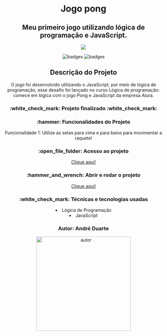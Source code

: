<h1 align="center"> Jogo pong</h1>
<h2 align="center"> Meu primeiro jogo utilizando lógica de programação e JavaScript.</h2>
<p align="center">
<img src="https://github.com/andreduarte99/Jogo-Pong/assets/42449246/02b1b852-2b61-4213-b6e1-489225cda125"/>
</p>
<p align="center">
<img src="https://img.shields.io/badge/STATUS-FINALIZADO-green" alt="badges"/>
<img src="https://img.shields.io/github/stars/andreduarte99?style=social" alt="badges"/>
</p>
<h2 align="center">Descrição do Projeto</h2>
<p align="center">O jogo foi desenvolvido utilizando o JavaScript, por meio de lógica de programação, esse desafio foi lançado no curso Lógica de programação: comece em lógica com o jogo Pong e JavaScript da empresa Alura.</p>
<h3 align="center"> 
    :white_check_mark: Projeto finalizado  :white_check_mark:
</h3>
<h3 align="center">
    :hammer: Funcionalidades do Projeto
</h3>
<p align="center">
  Funcionalidade 1: Utilize as setas para cima e para baixo para movimentar a raquete!
</p>
</h3>
<h3 align="center">
    :open_file_folder: Acesso ao projeto
</h3>
<p align="center">
  <a href="https://github.com/andreduarte99/Jogo-Pong.git">Clique aqui!</a>
</p>
<h3 align="center">
    :hammer_and_wrench: Abrir e rodar o projeto
</h3>
<p align="center">
   <a href="https://editor.p5js.org/AndreDuarte99/full/VK56_n376">Clique aqui!</a>
<h3 align="center"> 
    :white_check_mark: Técnicas e tecnologias usadas
</h3>
<li align="center">Lógica de Programação</li>
<li align="center">JavaScript</li>
<h3 align="center"> 
    Autor: André Duarte
</h3>
<p align="center">
<img height= 300px width= 300px src="https://github.com/andreduarte99/pong-com-Scratch/assets/42449246/706488b7-a318-4ea5-bc07-dcd35fbf1b64" alt="autor"/>
</p>
